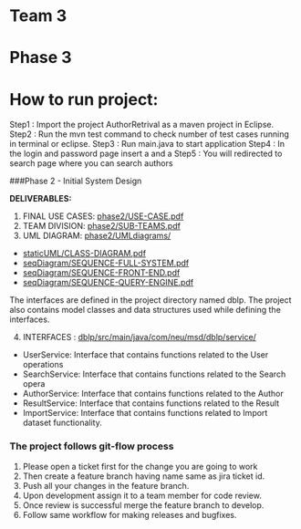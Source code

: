 # Team 3



# Phase 3
# How to run project:
  Step1 : Import the project AuthorRetrival as a maven project in Eclipse.
  Step2 : Run the mvn test command to check number of test cases running in terminal or eclipse.
  Step3 : Run main.java to start application
  Step4 : In the login and password page insert a and a
  Step5 : You will redirected to search page where you can search authors


###Phase 2 - Initial System Design




**DELIVERABLES:**

1. FINAL USE CASES: [phase2/USE-CASE.pdf](https://github.ccs.neu.edu/CS5500-Spring2017/team3/blob/master/phase2/USE-CASES.pdf)
2. TEAM DIVISION: [phase2/SUB-TEAMS.pdf](https://github.ccs.neu.edu/CS5500-Spring2017/team3/blob/master/phase2/SUB-TEAMS.pdf)
3. UML DIAGRAM: [phase2/UMLdiagrams/](https://github.ccs.neu.edu/CS5500-Spring2017/team3/tree/master/phase2/UMLdiagrams)
 * [staticUML/CLASS-DIAGRAM.pdf](https://github.ccs.neu.edu/CS5500-Spring2017/team3/blob/master/phase2/UMLdiagrams/CLASS-DIAGRAM.pdf)
 * [seqDiagram/SEQUENCE-FULL-SYSTEM.pdf](https://github.ccs.neu.edu/CS5500-Spring2017/team3/blob/master/phase2/UMLdiagrams/SEQ_Diagrams/Sequence_diagram_entire_system.pdf)
 * [seqDiagram/SEQUENCE-FRONT-END.pdf](https://github.ccs.neu.edu/CS5500-Spring2017/team3/blob/master/phase2/UMLdiagrams/SEQ_Diagrams/Front-End%20Seq.pdf)
 * [seqDiagram/SEQUENCE-QUERY-ENGINE.pdf](https://github.ccs.neu.edu/CS5500-Spring2017/team3/blob/master/phase2/UMLdiagrams/SEQ_Diagrams/Query_Engine_SEQ.png)

The interfaces are defined in the project directory named dblp.
The project also contains model classes and data structures used while defining the interfaces.

4. INTERFACES : [dblp/src/main/java/com/neu/msd/dblp/service/](https://github.ccs.neu.edu/CS5500-Spring2017/team3/tree/master/dblp/src/main/java/com/neu/msd/dblp/service)
 * UserService: Interface that contains functions related to the User operations
 * SearchService: Interface that contains functions related to the Search opera
 * AuthorService: Interface that contains functions related to the Author
 * ResultService: Interface that contains functions related to the Result
 * ImportService: Interface that contains functions related to Import dataset functionality.

### The project follows git-flow process
 1. Please open a ticket first for the change you are going to work
 1. Then create a feature branch having name same as jira ticket id.
 1. Push all your changes in the feature branch.
 1. Upon development assign it to a team member for code review.
 1. Once review is successful merge the feature branch to develop.
 1. Follow same workflow for making releases and bugfixes.
